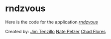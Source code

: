 # rndzvous

Here is the code for the application
[*rndzvous*](https://github.com/cpflores/rndzvous)

Created by:
[Jim Tenzillo](http://www.linkedin.com/profile/view?id=58006972&authType=NAME_SEARCH&authToken=QzY7&locale=en_US&srchid=451392371375924942779&srchindex=2&srchtotal=3&trk=vsrp_people_res_name&trkInfo=VSRPsearchId%3A451392371375924942779%2CVSRPtargetId%3A58006972%2CVSRPcmpt%3Aprimary)
[Nate Pelzer](http://www.linkedin.com/profile/view?id=68139321&authType=NAME_SEARCH&authToken=z0p0&locale=en_US&srchid=451392371375924998409&srchindex=1&srchtotal=6&trk=vsrp_people_res_name&trkInfo=VSRPsearchId%3A451392371375924998409%2CVSRPtargetId%3A68139321%2CVSRPcmpt%3Aprimary)
[Chad Flores](https://twitter.com/chadpflores)